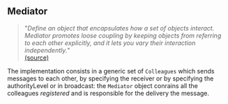 ## Mediator

> "*Define an object that encapsulates how a set of objects interact. Mediator promotes loose coupling by keeping objects
from referring to each other explicitly, and it lets you vary their interaction independently.*"<br>
[(source)](http://www.dofactory.com/net/mediator-design-pattern)

The implementation consists in a generic set of `Colleagues` which sends messages to each other, by specifying the receiver or
by specifying the authorityLevel or in broadcast: the `Mediator` object conrains all the colleagues *registered* and
is responsible for the delivery the message.
